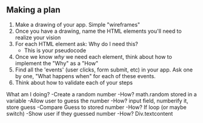 ## Making a plan
1) Make a drawing of your app. Simple "wireframes"
2) Once you have a drawing, name the HTML elements you'll need to realize your vision
3) For each HTML element ask: Why do I need this?
    - This is your pseudocode
4) Once we know _why_ we need each element, think about how to implement the "Why" as a "How"
5) Find all the 'events' (user clicks, form submit, etc) in your app. Ask one by one, "What happens when" for each of these events.
6) Think about how to validate each of your steps


What am I doing?
-Create a random number
-How? math.random stored in a variable
-Allow user to guess the number
-How? input field, numberify it, store guess
-Compare Guess to stored number
-How? If loop (or maybe switch)
-Show user if they guessed number
-How? Div.textcontent